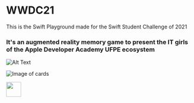 # WWDC21
This is the Swift Playground made for the Swift Student Challenge of 2021

### It's an augmented reality memory game to present the IT girls of the Apple Developer Academy UFPE ecosystem

![Alt Text](https://media1.giphy.com/media/m7gAkCbhooT9qgBSH0/giphy.gif?cid=790b761145eaae197e0d044038a9a5dbc284a5496569ca7d&rid=giphy.gif&ct=g)

![Image of cards]()


<img src="https://github.com/elainecruz/WWDC21/blob/main/Captura%20de%20Tela%202021-04-30%20às%2012.05.56.png" width="40" height="40" />

